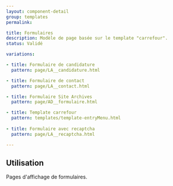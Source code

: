 ```yaml
---
layout: component-detail
group: templates
permalink:

title: Formulaires
description: Modèle de page basée sur le template "carrefour".
status: Validé

variations:

- title: Formulaire de candidature
  pattern: page/LA__candidature.html

- title: Formulaire de contact
  pattern: page/LA__contact.html

- title: Formulaire Site Archives
  pattern: page/AD__formulaire.html

- title: Template carrefour
  pattern: templates/template-entryMenu.html
  
- title: Formulaire avec recaptcha
  pattern: page/LA__recaptcha.html

---
```

## Utilisation

Pages d'affichage de formulaires.
